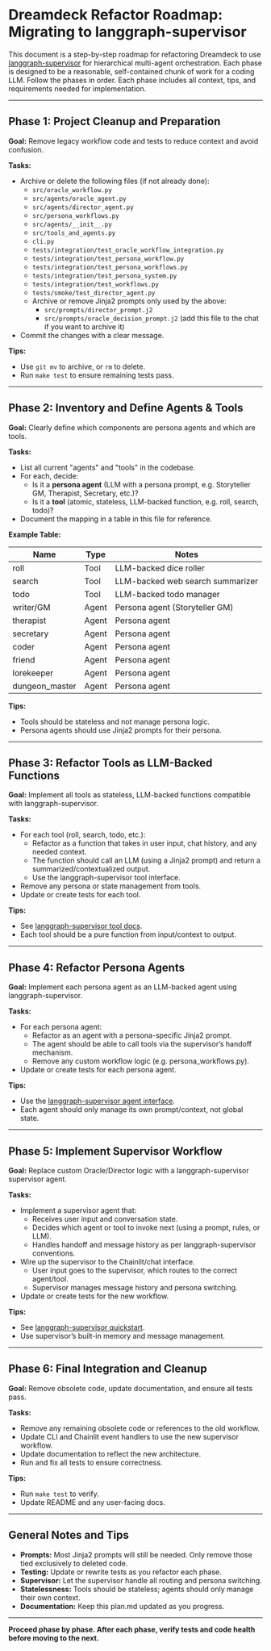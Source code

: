 # Dreamdeck Refactor Roadmap: Migrating to langgraph-supervisor

This document is a step-by-step roadmap for refactoring Dreamdeck to use [langgraph-supervisor](https://github.com/langchain-ai/langgraph-supervisor-py) for hierarchical multi-agent orchestration. Each phase is designed to be a reasonable, self-contained chunk of work for a coding LLM. Follow the phases in order. Each phase includes all context, tips, and requirements needed for implementation.

---

## **Phase 1: Project Cleanup and Preparation**

**Goal:** Remove legacy workflow code and tests to reduce context and avoid confusion.

**Tasks:**
- Archive or delete the following files (if not already done):
  - `src/oracle_workflow.py`
  - `src/agents/oracle_agent.py`
  - `src/agents/director_agent.py`
  - `src/persona_workflows.py`
  - `src/agents/__init__.py`
  - `src/tools_and_agents.py`
  - `cli.py`
  - `tests/integration/test_oracle_workflow_integration.py`
  - `tests/integration/test_persona_workflow.py`
  - `tests/integration/test_persona_workflows.py`
  - `tests/integration/test_persona_system.py`
  - `tests/integration/test_workflows.py`
  - `tests/smoke/test_director_agent.py`
  - Archive or remove Jinja2 prompts only used by the above:
    - `src/prompts/director_prompt.j2`
    - `src/prompts/oracle_decision_prompt.j2` (add this file to the chat if you want to archive it)
- Commit the changes with a clear message.

**Tips:**
- Use `git mv` to archive, or `rm` to delete.
- Run `make test` to ensure remaining tests pass.

---

## **Phase 2: Inventory and Define Agents & Tools**

**Goal:** Clearly define which components are persona agents and which are tools.

**Tasks:**
- List all current "agents" and "tools" in the codebase.
- For each, decide:
  - Is it a **persona agent** (LLM with a persona prompt, e.g. Storyteller GM, Therapist, Secretary, etc.)?
  - Is it a **tool** (atomic, stateless, LLM-backed function, e.g. roll, search, todo)?
- Document the mapping in a table in this file for reference.

**Example Table:**

| Name            | Type    | Notes                                 |
|-----------------|---------|---------------------------------------|
| roll            | Tool    | LLM-backed dice roller                |
| search          | Tool    | LLM-backed web search summarizer      |
| todo            | Tool    | LLM-backed todo manager               |
| writer/GM       | Agent   | Persona agent (Storyteller GM)        |
| therapist       | Agent   | Persona agent                         |
| secretary       | Agent   | Persona agent                         |
| coder           | Agent   | Persona agent                         |
| friend          | Agent   | Persona agent                         |
| lorekeeper      | Agent   | Persona agent                         |
| dungeon_master  | Agent   | Persona agent                         |

**Tips:**
- Tools should be stateless and not manage persona logic.
- Persona agents should use Jinja2 prompts for their persona.

---

## **Phase 3: Refactor Tools as LLM-Backed Functions**

**Goal:** Implement all tools as stateless, LLM-backed functions compatible with langgraph-supervisor.

**Tasks:**
- For each tool (roll, search, todo, etc.):
  - Refactor as a function that takes in user input, chat history, and any needed context.
  - The function should call an LLM (using a Jinja2 prompt) and return a summarized/contextualized output.
  - Use the langgraph-supervisor tool interface.
- Remove any persona or state management from tools.
- Update or create tests for each tool.

**Tips:**
- See [langgraph-supervisor tool docs](https://github.com/langchain-ai/langgraph-supervisor-py#customizing-handoff-tools).
- Each tool should be a pure function from input/context to output.

---

## **Phase 4: Refactor Persona Agents**

**Goal:** Implement each persona agent as an LLM-backed agent using langgraph-supervisor.

**Tasks:**
- For each persona agent:
  - Refactor as an agent with a persona-specific Jinja2 prompt.
  - The agent should be able to call tools via the supervisor’s handoff mechanism.
  - Remove any custom workflow logic (e.g. persona_workflows.py).
- Update or create tests for each persona agent.

**Tips:**
- Use the [langgraph-supervisor agent interface](https://github.com/langchain-ai/langgraph-supervisor-py#quickstart).
- Each agent should only manage its own prompt/context, not global state.

---

## **Phase 5: Implement Supervisor Workflow**

**Goal:** Replace custom Oracle/Director logic with a langgraph-supervisor supervisor agent.

**Tasks:**
- Implement a supervisor agent that:
  - Receives user input and conversation state.
  - Decides which agent or tool to invoke next (using a prompt, rules, or LLM).
  - Handles handoff and message history as per langgraph-supervisor conventions.
- Wire up the supervisor to the Chainlit/chat interface.
  - User input goes to the supervisor, which routes to the correct agent/tool.
  - Supervisor manages message history and persona switching.
- Update or create tests for the new workflow.

**Tips:**
- See [langgraph-supervisor quickstart](https://github.com/langchain-ai/langgraph-supervisor-py#quickstart).
- Use supervisor’s built-in memory and message management.

---

## **Phase 6: Final Integration and Cleanup**

**Goal:** Remove obsolete code, update documentation, and ensure all tests pass.

**Tasks:**
- Remove any remaining obsolete code or references to the old workflow.
- Update CLI and Chainlit event handlers to use the new supervisor workflow.
- Update documentation to reflect the new architecture.
- Run and fix all tests to ensure correctness.

**Tips:**
- Run `make test` to verify.
- Update README and any user-facing docs.

---

## **General Notes and Tips**

- **Prompts:** Most Jinja2 prompts will still be needed. Only remove those tied exclusively to deleted code.
- **Testing:** Update or rewrite tests as you refactor each phase.
- **Supervisor:** Let the supervisor handle all routing and persona switching.
- **Statelessness:** Tools should be stateless; agents should only manage their own context.
- **Documentation:** Keep this plan.md updated as you progress.

---

**Proceed phase by phase. After each phase, verify tests and code health before moving to the next.**
